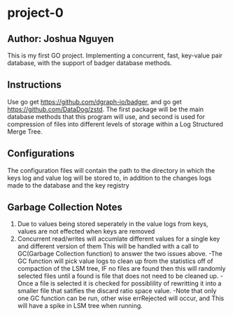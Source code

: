 # project-0
## Author: Joshua Nguyen
This is my first GO project. Implementing a concurrent, fast, key-value pair database, with the support of badger database methods.

## Instructions
Use go get https://github.com/dgraph-io/badger, and go get https://github.com/DataDog/zstd.
    The first package will be the main database methods that this program will use, and second is used for compression of files into different levels of storage within a Log Structured Merge Tree.  

## Configurations
The configuration files will contain the path to the directory in which the keys log and value log will be stored to, in addition to the changes logs made to the database and the key registry

## Garbage Collection Notes
1. Due to values being stored seperately in the value logs from keys, values are not effected when keys are removed
2. Concurrent read/writes will accumlate different values for a single key and different version of them
    This will be handled with a call to GC(Garbage Collection function) to answer the two issues above.
        -The GC function will pick value logs to clean up from the statistics off of compaction of the LSM tree, IF no files are found then this will randomly selected files until a found is file that does not need to be cleaned up. 
        -Once a file is selected it is checked for possiblility of rewritting it into a smaller file that satifies the discard ratio space value.
        -Note that only one GC function can be run, other wise errRejected will occur, and This will have a spike in LSM tree when running.